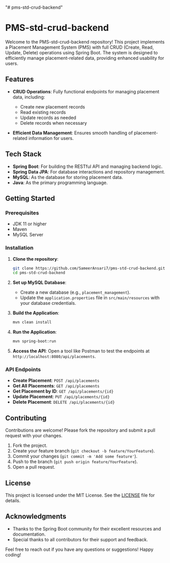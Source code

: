 "# pms-std-crud-backend" 

# PMS-std-crud-backend

Welcome to the PMS-std-crud-backend repository! This project implements a Placement Management System (PMS) with full CRUD (Create, Read, Update, Delete) operations using Spring Boot. The system is designed to efficiently manage placement-related data, providing enhanced usability for users.

## Features

- **CRUD Operations**: Fully functional endpoints for managing placement data, including:
  - Create new placement records
  - Read existing records
  - Update records as needed
  - Delete records when necessary

- **Efficient Data Management**: Ensures smooth handling of placement-related information for users.

## Tech Stack

- **Spring Boot**: For building the RESTful API and managing backend logic.
- **Spring Data JPA**: For database interactions and repository management.
- **MySQL**: As the database for storing placement data.
- **Java**: As the primary programming language.

## Getting Started

### Prerequisites

- JDK 11 or higher
- Maven
- MySQL Server

### Installation

1. **Clone the repository**:
   ```bash
   git clone https://github.com/SameerAnsari7/pms-std-crud-backend.git
   cd pms-std-crud-backend
   ```

2. **Set up MySQL Database**:
   - Create a new database (e.g., `placement_management`).
   - Update the `application.properties` file in `src/main/resources` with your database credentials.

3. **Build the Application**:
   ```bash
   mvn clean install
   ```

4. **Run the Application**:
   ```bash
   mvn spring-boot:run
   ```

5. **Access the API**:
   Open a tool like Postman to test the endpoints at `http://localhost:8080/api/placements`.

### API Endpoints

- **Create Placement**: `POST /api/placements`
- **Get All Placements**: `GET /api/placements`
- **Get Placement by ID**: `GET /api/placements/{id}`
- **Update Placement**: `PUT /api/placements/{id}`
- **Delete Placement**: `DELETE /api/placements/{id}`

## Contributing

Contributions are welcome! Please fork the repository and submit a pull request with your changes.

1. Fork the project.
2. Create your feature branch (`git checkout -b feature/YourFeature`).
3. Commit your changes (`git commit -m 'Add some feature'`).
4. Push to the branch (`git push origin feature/YourFeature`).
5. Open a pull request.

## License

This project is licensed under the MIT License. See the [LICENSE](LICENSE) file for details.

## Acknowledgments

- Thanks to the Spring Boot community for their excellent resources and documentation.
- Special thanks to all contributors for their support and feedback.

Feel free to reach out if you have any questions or suggestions! Happy coding!

